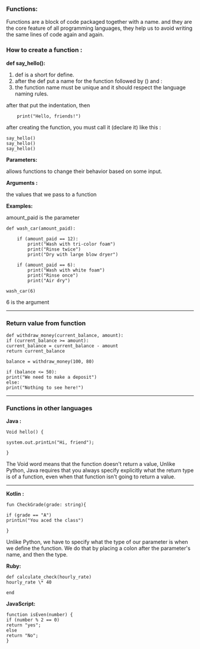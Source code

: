### Functions:

Functions are a block of code packaged together with a name. and they are the core feature of all programming languages, they help us to avoid writing the same lines of code again and again.

### How to create a function :

**def say_hello():**

1. def is a short for define.
2. after the def put a name for the function followed by () and :
3. the function name must be unique and it should respect the language naming rules.

after that put the indentation, then

```
    print("Hello, friends!")
```

after creating the function, you must call it (declare it) like this :

```
say_hello()
say_hello()
say_hello()
```

**Parameters:**

allows functions to change their behavior based on some input.

**Arguments :**

the values that we pass to a function

**Examples:**

amount_paid is the parameter

```
def wash_car(amount_paid):

    if (amount_paid == 12):
        print("Wash with tri-color foam")
        print("Rinse twice")
        print("Dry with large blow dryer")

    if (amount_paid == 6):
        print("Wash with white foam")
        print("Rinse once")
        print("Air dry")

wash_car(6)
```

6 is the argument

---

### Return value from function

```
def withdraw_money(current_balance, amount):
if (current_balance >= amount):
current_balance = current_balance - amount
return current_balance

balance = withdraw_money(100, 80)

if (balance <= 50):
print("We need to make a deposit")
else:
print("Nothing to see here!")
```

---

### Functions in other languages

**Java :**

```
Void hello() {

system.out.printLn("Hi, friend");

}
```

The Void word means that the function doesn't return a value, Unlike Python, Java requires that you always specify explicitly what the return type is of a function, even when that function isn't going to return a value.

---

**Kotlin :**

```
fun CheckGrade(grade: string){

if (grade == "A")
printLn("You aced the class")

}
```

Unlike Python, we have to specify what the type of our parameter is when we define the function. We do that by placing a colon after the parameter's name, and then the type.

**Ruby:**

```
def calculate_check(hourly_rate)
hourly_rate \* 40

end
```

**JavaScript:**

```
function isEven(number) {
if (number % 2 == 0)
return "yes";
else
return "No";
}
```
